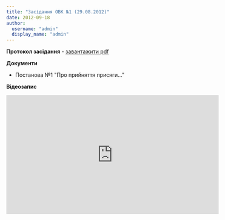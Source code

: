 ```yaml
---
title: "Засідання ОВК №1 (29.08.2012)"
date: 2012-09-18
author: 
  username: "admin"
  display_name: "admin"
---
```


**Протокол засідання** - [завантажити pdf](https://mpz.brovary.org/wp-content/uploads/2012/11/OVK_01.pdf)

**Документи**

- Постанова №1 "Про прийняття присяги..."

**Відеозапис**

<iframe src="http://www.youtube.com/embed/stngTXHlBxU" frameborder="0" width="560" height="315"></iframe>
